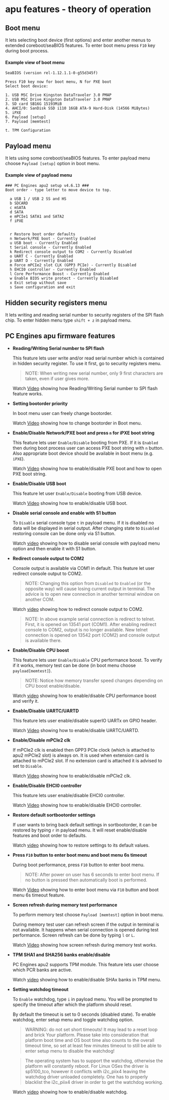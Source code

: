 # apu features - theory of operation

## Boot menu

It lets selecting boot device (first options) and enter another menus to
extended coreboot/seaBIOS features. To enter boot menu press `F10` key during
boot process.

#### Example view of boot menu
```
SeaBIOS (version rel-1.12.1.1-0-g55d345f)

Press F10 key now for boot menu, N for PXE boot
Select boot device:

1. USB MSC Drive Kingston DataTraveler 3.0 PMAP
2. USB MSC Drive Kingston DataTraveler 3.0 PMAP
3. SD card SB16G 15193MiB
4. AHCI/0: SanDisk SSD i110 16GB ATA-9 Hard-Disk (14566 MiBytes)
5. iPXE
6. Payload [setup]
7. Payload [memtest]

t. TPM Configuration
```

## Payload menu

It lets using some coreboot/seaBIOS features. To enter payload menu choose
`Payload [setup]` option in boot menu.

#### Example view of payload menu
```
### PC Engines apu2 setup v4.6.13 ###
Boot order - type letter to move device to top.

  a USB 1 / USB 2 SS and HS
  b SDCARD
  c mSATA
  d SATA
  e mPCIe1 SATA1 and SATA2
  f iPXE


  r Restore boot order defaults
  n Network/PXE boot - Currently Enabled
  u USB boot - Currently Enabled
  t Serial console - Currently Enabled
  k Redirect console output to COM2 - Currently Disabled
  o UART C - Currently Enabled
  p UART D - Currently Enabled
  m Force mPCIe2 slot CLK (GPP3 PCIe) - Currently Disabled
  h EHCI0 controller - Currently Enabled
  l Core Performance Boost - Currently Enabled
  w Enable BIOS write protect - Currently Disabled
  x Exit setup without save
  s Save configuration and exit
```

## Hidden security registers menu

It lets writing and reading serial number to security registers of the SPI flash
chip. To enter hidden menu type `shift + z` in payload menu.

## PC Engines apu firmware features

- **Reading/Writing Serial number to SPI flash**

	This feature lets user write and/or read serial number which is contained in
	hidden security register. To use it first, go to security registers menu.

  >NOTE: When writing new serial number, only 9 first characters are taken, even
  if user gives more.

  Watch [Video](https://asciinema.org/a/241568) showing how Reading/Writing
  Serial number to SPI flash feature works.


- **Setting bootorder priority**

  In boot menu user can freely change bootorder.

  Watch [Video](https://asciinema.org/a/240509) showing how to change bootorder
  in Boot menu.


- **Enable/Disable Network/PXE boot and press `n` for iPXE boot string**

  This feature lets user `Enable/Disable` booting from PXE. If it is `Enabled`
  then during boot process user can access PXE boot string with `n` button. Also
  appropriate boot device should be available in boot menu (e.g. `iPXE`).

  Watch [Video](https://asciinema.org/a/241583) showing how to enable/disable
  PXE boot and how to open PXE boot string.


- **Enable/Disable USB boot**

	This feature let user `Enable/Disable` booting from USB device.

  Watch [Video](https://asciinema.org/a/239796) showing how to enable/disable
  USB boot.


- **Disable serial console and enable with S1 button**

  To `Disable` serial console type `t` in payload menu. If it is disabled no
  data will be displayed in serial output. After changing state to `Disabled`
  restoring console can be done only via S1 button.

  Watch [video](https://asciinema.org/a/240951) showing how to disable serial
  console with payload menu option and then enable it with S1 button.


- **Redirect console output to COM2**

  Console output is available via COM1 in default. This feature let user
  redirect console output to COM2.
  >NOTE: Changing this option from `Disabled` to `Enabled` (or the opposite way)
  will cause losing current output in terminal. The advice is to open new
  connection in another terminal window on another COM.

  Watch [video](https://asciinema.org/a/240926) showing how to redirect console
  output to COM2.
  >NOTE: In above example serial connection is redirect to telnet. First, it is
  opened on 13541 port (COM1). After enabling redirect console to COM2, output
  is no longer available. New telnet connection is opened on 13542 port (COM2)
  and console output is available there.


- **Enable/Disable CPU boost**

  This feature lets user `Enable/Disable` CPU performance boost. To verify if
  it works, memory test can be done (in boot menu choose `payload[memtest]`).

  >NOTE: Notice how memory transfer speed changes depending on CPU boost
  enable/disable.

  Watch [video](https://asciinema.org/a/241571) showing how to enable/disable
  CPU performance boost and verify it.


- **Enable/Disable UARTC/UARTD**

	This feature lets user enable/disable superIO UARTx on GPIO header.

	Watch [Video](https://asciinema.org/a/241576) showing how to enable/disable
	UARTC/UARTD.


- **Enable/Disable mPCIe2 clk**

  If mPCIe2 clk is enabled then GPP3 PCIe clock (which is attached to apu2
  mPCIe2 slot) is always on. It is used when extension card is attached to
  mPCIe2 slot. If no extension card is attached it is advised to set to
  `Disable`.

  Watch [Video](https://asciinema.org/a/239813) showing how to enable/disable
  mPCIe2 clk.


- **Enable/Disable EHCI0 controller**

	This feature lets user enable/disable EHCI0 controller.

	Watch [Video](https://asciinema.org/a/244786) showing how to enable/disable
	EHCI0 controller.


- **Restore default sortbootorder settings**

  If user wants to bring back default settings in sortbootorder, it can be
  restored by typing `r` in payload menu. It will reset enable/disable features
  and boot order to defaults.

  Watch [video](https://asciinema.org/a/240935) showing how to restore settings
  to its default values.


- **Press `F10` button to enter boot menu and boot menu 6s timeout**

	During boot performance, press `F10` button to enter boot menu.

  >NOTE: After power on user has 6 seconds to enter boot menu. If no button is
  pressed then automatically boot is performed.

  Watch [Video](https://asciinema.org/a/240500) showing how to enter boot menu
  via `F10` button and boot menu 6s timeout feature.


- **Screen refresh during memory test performance**

  To perform memory test choose `Payload [memtest]` option in boot menu.

  During memory test user can refresh screen if the output in terminal is not
  available. It happens when serial connection is opened during test
  performance. Screen refresh can be done by typing `l` or `L`.

  Watch [Video](https://asciinema.org/a/241564) showing how screen refresh
  during memory test works.

- **TPM SHA1 and SHA256 banks enable/disable**

  PC Engines apu2 supports TPM module. This feature lets user choose which PCR
  banks are active.

  Watch [video](https://asciinema.org/a/244774) showing how to enable/disable
  SHAx banks in TPM menu.

- **Setting watchdog timeout**

  To `Enable` watchdog, type `i` in payload menu. You will be prompted to
  specify the timeout after which the platform should reset.

  By default the timeout is set to 0 seconds (disabled state). To enable
  watchdog, enter setup menu and toggle watchdog option.

  > WARNING: do not set short timeouts! It may lead to a reset loop and brick
  Your platform. Please take into consideration that platform boot time and OS
  boot time also counts to the overall timeout time, so set at least few minutes
  timeout to still be able to enter setup menu to disable the watchdog!

  > The operating system has to support the watchdog, otherwise the platform
  will constantly reboot. For Linux OSes the driver is sp5100_tco, however it
  conflicts with i2c_piix4 leaving the watchdog driver unloaded completely.
  One has to properly blacklist the i2c_piix4 driver in order to get the
  watchdog working.

  Watch [video](https://asciinema.org/a/464131) showing how to enable/disable
  watchdog.
